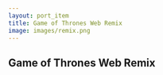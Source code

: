 ```yaml
---
layout: port_item
title: Game of Thrones Web Remix
image: images/remix.png
---
```


## Game of Thrones Web Remix